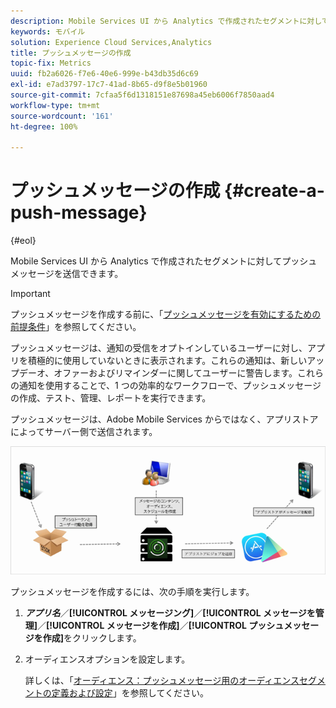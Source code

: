 ```yaml
---
description: Mobile Services UI から Analytics で作成されたセグメントに対してプッシュメッセージを送信できます。
keywords: モバイル
solution: Experience Cloud Services,Analytics
title: プッシュメッセージの作成
topic-fix: Metrics
uuid: fb2a6026-f7e6-40e6-999e-b43db35d6c69
exl-id: e7ad3797-17c7-41ad-8b65-d9f8e5b01960
source-git-commit: 7cfaa5f6d1318151e87698a45eb6006f7850aad4
workflow-type: tm+mt
source-wordcount: '161'
ht-degree: 100%

---
```


# プッシュメッセージの作成 {#create-a-push-message}

{#eol}

Mobile Services UI から Analytics で作成されたセグメントに対してプッシュメッセージを送信できます。

>[!IMPORTANT]
>
>プッシュメッセージを作成する前に、「[プッシュメッセージを有効にするための前提条件](/help/using/c-manage-app-settings/c-mob-confg-app/configure-push-messaging/prerequisites-push-messaging.md)」を参照してください。

プッシュメッセージは、通知の受信をオプトインしているユーザーに対し、アプリを積極的に使用していないときに表示されます。これらの通知は、新しいアップデーオ、オファーおよびリマインダーに関してユーザーに警告します。これらの通知を使用することで、1 つの効率的なワークフローで、プッシュメッセージの作成、テスト、管理、レポートを実行できます。

プッシュメッセージは、Adobe Mobile Services からではなく、アプリストアによってサーバー側で送信されます。

![](assets/push_message_diagram.png)

プッシュメッセージを作成するには、次の手順を実行します。

1. ***アプリ名***／**[!UICONTROL メッセージング]**／**[!UICONTROL メッセージを管理]**／**[!UICONTROL メッセージを作成]**／**[!UICONTROL プッシュメッセージを作成]**&#x200B;をクリックします。
1. オーディエンスオプションを設定します。

   詳しくは、「[オーディエンス：プッシュメッセージ用のオーディエンスセグメントの定義および設定](/help/using/in-app-messaging/t-create-push-message/c-audience-push-message.md)」を参照してください。
